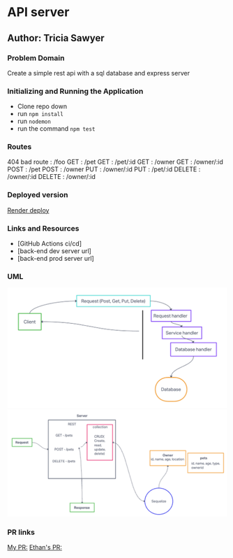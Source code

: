 # API server

## Author: Tricia Sawyer

### Problem Domain

Create a simple rest api with a sql database and express server

### Initializing and Running the Application

- Clone repo down
- run `npm install`
- run `nodemon`
- run the command `npm test`

### Routes

404 bad route : /foo
GET : /pet
GET : /pet/:id
GET : /owner
GET : /owner/:id
POST : /pet
POST : /owner
PUT : /owner/:id
PUT : /pet/:id
DELETE : /owner/:id
DELETE : /owner/:id

### Deployed version

[Render deploy](https://api-server-prod-3588.onrender.com)

### Links and Resources

- [GitHub Actions ci/cd]
- [back-end dev server url]
- [back-end prod server url]

### UML

![Phase 1](./assets/phase1.png)
![Phase 2](./assets/phase2.png)

### PR links

[My PR:](https://github.com/triciasawyer/api-server-ethanStorm/pull/1)
[Ethan's PR:](https://github.com/triciasawyer/api-server/pull/2)
